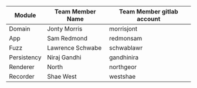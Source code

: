 | Module      | Team Member Name | Team Member gitlab account |
| ----------- | ---------------- | -------------------------- |
| Domain      | Jonty Morris     | morrisjont                 |
| App         | Sam Redmond      | redmonsam                  |
| Fuzz        | Lawrence Schwabe | schwablawr                 |
| Persistency | Niraj Gandhi     | gandhinira                 |
| Renderer    | North            | northgeor                  |
| Recorder    | Shae West        | westshae                   |
